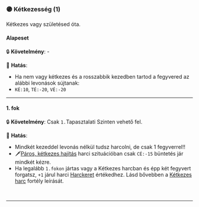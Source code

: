 ### 🟣 Kétkezesség (1)

Kétkezes vagy születésed óta.
#### Alapeset

🔒 **Követelmény**: -

🌟 **Hatás**:
- Ha nem vagy kétkezes és a rosszabbik kezedben tartod a fegyvered az alábbi levonások sújtanak:
- `KÉ:10`, `TÉ:-20`, `VÉ:-20`

---
#### 1. fok

🔒 **Követelmény**: Csak `1.`Tapasztalati Szinten vehető fel.

🌟 **Hatás**:
- Mindkét kezeddel levonás nélkül tudsz harcolni, de csak 1 fegyverrel!!
- 🗡️[Páros, kétkezes hajítás](../070_tavolsagi_harc.md#p%C3%A1ros-k%C3%A9tkezes-haj%C3%ADt%C3%A1s) harci szituációban csak `CÉ:-15` büntetés jár mindkét kézre.
- Ha legalább `1.fokon` jártas vagy a Kétkezes harcban és épp két fegyvert forgatsz, `+1` járul harci [Harckeret](../063_03_tamadasok_szama_fegyverrel.md#harckeret) értékedhez. Lásd bővebben a [Kétkezes harc](ketkezes_harc.md) fortély leírását.

<br />

---
